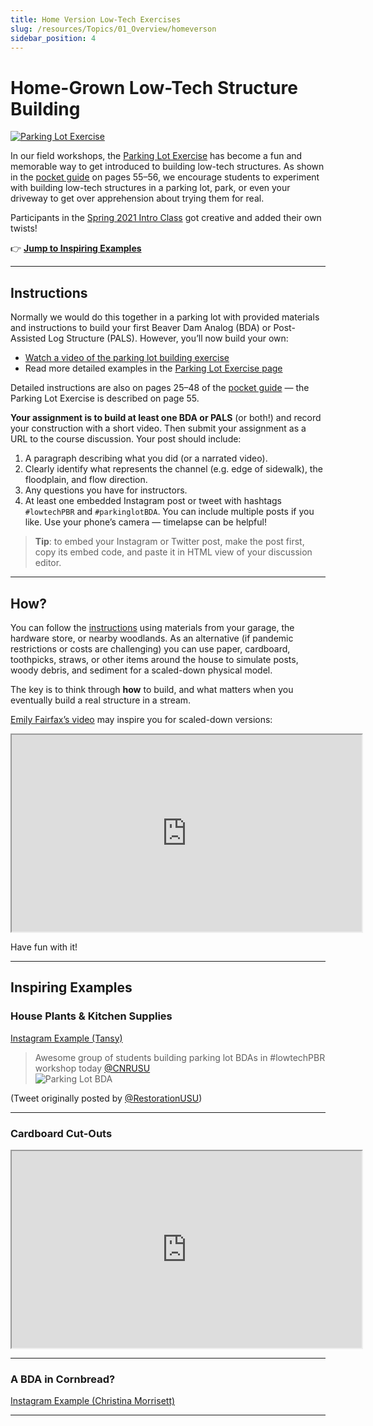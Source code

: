 ```yaml
---
title: Home Version Low-Tech Exercises
slug: /resources/Topics/01_Overview/homeverson
sidebar_position: 4
---
```


# Home-Grown Low-Tech Structure Building

[![Parking Lot Exercise](/img/pics/WorkshopParkLot.png)](https://photos.app.goo.gl/dktnPpiQHcNyDjhGA)

In our field workshops, the [Parking Lot Exercise](/resources/Topics/01_Overview/parkinglot) has become a fun and memorable way to get introduced to building low-tech structures. As shown in the [pocket guide](/resources/pocket) on pages 55–56, we encourage students to experiment with building low-tech structures in a parking lot, park, or even your driveway to get over apprehension about trying them for real.

Participants in the [Spring 2021 Intro Class](/workshops/2021/USU/WATS-5620/) got creative and added their own twists!

👉 **[Jump to Inspiring Examples](#inspiring-examples)**

---

## Instructions

Normally we would do this together in a parking lot with provided materials and instructions to build your first Beaver Dam Analog (BDA) or Post-Assisted Log Structure (PALS). However, you’ll now build your own:

- [Watch a video of the parking lot building exercise](http://lowtechpbr.restoration.usu.edu/workshops/2020/SGI/Modules/module1#f-what-you-came-for---your-first-bda)  
- Read more detailed examples in the [Parking Lot Exercise page](http://lowtechpbr.restoration.usu.edu/resources/Topics/01_Overview/parkinglot)

Detailed instructions are also on pages 25–48 of the [pocket guide](http://lowtechpbr.restoration.usu.edu/resources/pocket.html) — the Parking Lot Exercise is described on page 55.

**Your assignment is to build at least one BDA or PALS** (or both!) and record your construction with a short video. Then submit your assignment as a URL to the course discussion. Your post should include:

1. A paragraph describing what you did (or a narrated video).
2. Clearly identify what represents the channel (e.g. edge of sidewalk), the floodplain, and flow direction.
3. Any questions you have for instructors.
4. At least one embedded Instagram post or tweet with hashtags `#lowtechPBR` and `#parkinglotBDA`. You can include multiple posts if you like. Use your phone’s camera — timelapse can be helpful!

> **Tip**: to embed your Instagram or Twitter post, make the post first, copy its embed code, and paste it in HTML view of your discussion editor.

---

## How?

You can follow the [instructions](http://lowtechpbr.restoration.usu.edu/resources/Topics/01_Overview/parkinglot) using materials from your garage, the hardware store, or nearby woodlands. As an alternative (if pandemic restrictions or costs are challenging) you can use paper, cardboard, toothpicks, straws, or other items around the house to simulate posts, woody debris, and sediment for a scaled-down physical model.

The key is to think through **how** to build, and what matters when you eventually build a real structure in a stream.

[Emily Fairfax’s video](https://emilyfairfaxscience.com/) may inspire you for scaled-down versions:

<iframe
  width="560"
  height="315"
  src="https://www.youtube.com/embed/IAM94B73bzE"
  title="YouTube video player"
  allow="accelerometer; autoplay; clipboard-write; encrypted-media; gyroscope; picture-in-picture"
  allowFullScreen
></iframe>

Have fun with it!

---

## Inspiring Examples

### House Plants & Kitchen Supplies

[Instagram Example (Tansy)](https://www.instagram.com/p/CKmp7czh_Vb/?utm_source=ig_embed&utm_campaign=loading)

> Awesome group of students building parking lot BDAs in #lowtechPBR workshop today [@CNRUSU](https://twitter.com/CNRUSU)  
> ![Parking Lot BDA](https://t.co/X9ot6XAhTN)

(Tweet originally posted by [@RestorationUSU](https://twitter.com/RestorationUSU/status/1182062783048765440))

---

### Cardboard Cut-Outs

<iframe
  width="560"
  height="315"
  src="https://www.youtube.com/embed/qeojvW_B4x8"
  title="YouTube video player"
  allow="accelerometer; autoplay; clipboard-write; encrypted-media; gyroscope; picture-in-picture"
  allowFullScreen
></iframe>

---

### A BDA in Cornbread?

[Instagram Example (Christina Morrisett)](https://www.instagram.com/p/CKb5cHaBh_m/?utm_source=ig_embed&utm_campaign=loading)

---
